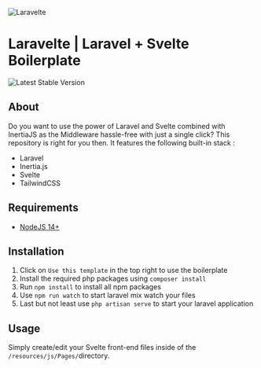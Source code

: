 ![Laravelte](https://i.imgur.com/Nmvr35n.png)
# Laravelte | Laravel + Svelte Boilerplate

![Latest Stable Version](https://img.shields.io/badge/stable-1.0-success)

## About

Do you want to use the power of Laravel and Svelte combined with InertiaJS as the Middleware hassle-free with just a single click?
This repository is right for you then.
It features the following built-in stack :

- Laravel
- Inertia.js
- Svelte
- TailwindCSS

## Requirements

* [NodeJS 14+](https://nodejs.org/en/)

## Installation

1. Click on `Use this template` in the top right to use the boilerplate
2. Install the required php packages using `composer install`
3. Run `npm install` to install all npm packages
4. Use `npm run watch` to start laravel mix watch your files
5. Last but not least use `php artisan serve` to start your laravel application

## Usage

Simply create/edit your Svelte front-end files inside of the `/resources/js/Pages/`directory.

